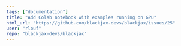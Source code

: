 ```yaml
---
tags: ["documentation"]
title: "Add Colab notebook with examples running on GPU"
html_url: "https://github.com/blackjax-devs/blackjax/issues/25"
user: "rlouf"
repo: "blackjax-devs/blackjax"
---
```



